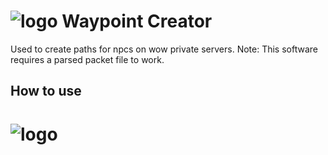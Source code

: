 # ![logo](https://github.com/malcrom/WaypointCreator/blob/master/images/Fire%20Elemental.png) Waypoint Creator

Used to create paths for npcs on wow private servers.
Note: This software requires a parsed packet file to work.

## How to use

# ![logo](https://github.com/malcrom/WaypointCreator/blob/master/images/login_screen.png)
